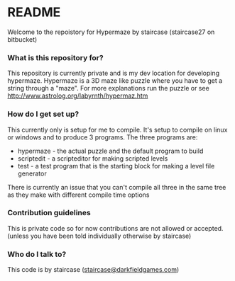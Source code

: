 # README #

Welcome to the repoistory for Hypermaze by staircase (staircase27 on bitbucket)

### What is this repository for? ###

This repository is currently private and is my dev location for developing hypermaze.
Hypermaze is a 3D maze like puzzle where you have to get a string through a "maze".
For more explanations run the puzzle or see http://www.astrolog.org/labyrnth/hypermaz.htm

### How do I get set up? ###

This currently only is setup for me to compile. It's setup to compile on linux or windows and to produce 3 programs.
The three programs are:

* hypermaze - the actual puzzle and the default program to build
* scriptedit - a scripteditor for making scripted levels
*  test - a test program that is the starting block for making a level file generator

There is currently an issue that you can't compile all three in the same tree as they make with different compile time options

### Contribution guidelines ###

This is private code so for now contributions are not allowed or accepted. (unless you have been told individually otherwise by staircase)

### Who do I talk to? ###

This code is by staircase ([staircase@darkfieldgames.com](mailto:staircase@darkfieldgames.com))